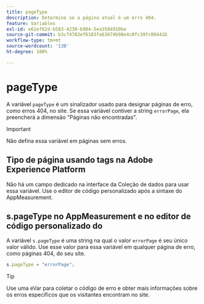 ```yaml
---
title: pageType
description: Determine se a página atual é um erro 404.
feature: Variables
exl-id: e61ef82d-b583-4230-b904-5ea3584910be
source-git-commit: b3c74782ef6183fa63674b98e4c0fc39fc09441b
workflow-type: tm+mt
source-wordcount: '138'
ht-degree: 100%

---
```


# pageType

A variável `pageType` é um sinalizador usado para designar páginas de erro, como erros 404, no site. Se essa variável contiver a string `errorPage`, ela preencherá a dimensão &quot;Páginas não encontradas&quot;.

>[!IMPORTANT]
>
>Não defina essa variável em páginas sem erros.

## Tipo de página usando tags na Adobe Experience Platform

Não há um campo dedicado na interface da Coleção de dados para usar essa variável. Use o editor de código personalizado após a sintaxe do AppMeasurement.

## s.pageType no AppMeasurement e no editor de código personalizado do 

A variável `s.pageType` é uma string na qual o valor `errorPage` é seu único valor válido. Use esse valor para essa variável em qualquer página de erro, como páginas 404, do seu site.

```js
s.pageType = "errorPage";
```

>[!TIP]
>
>Use uma eVar para coletar o código de erro e obter mais informações sobre os erros específicos que os visitantes encontram no site.
